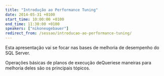 ```yaml
---
title: "Introdução ao Performance Tuning"
date: 2014-05-31 +0100
start_time: 10:00:00 +0100
end_time: 11:30:00 +0100
speakers: ["nikoneugebauer"]
redirect_from: /sessao/introducao-ao-performance-tuning/
---
```

Esta apresentação vai se focar nas bases de melhoria de desempenho do SQL Server.

Operações básicas de planos de execução deQueriese maneiras para melhoria deles são os principais tópicos.

